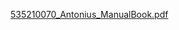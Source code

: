 [535210070_Antonius_ManualBook.pdf](https://github.com/user-attachments/files/18043015/535210070_Antonius_ManualBook.pdf)
